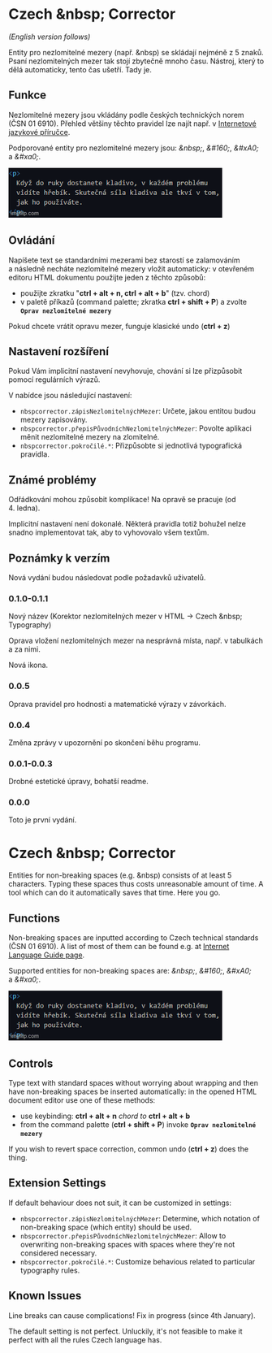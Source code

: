 # Czech \&nbsp; Corrector

*(English version follows)*

Entity pro nezlomitelné mezery (např. \&nbsp) se skládají nejméně z 5 znaků. Psaní nezlomitelných mezer tak stojí zbytečně mnoho času. Nástroj, který to dělá automaticky, tento čas ušetří. Tady je.

## Funkce

Nezlomitelné mezery jsou vkládány podle českých technických norem (ČSN 01 6910). Přehled většiny těchto pravidel lze najít např. v [Internetové jazykové příručce](https://prirucka.ujc.cas.cz/?id=880).

Podporované entity pro nezlomitelné mezery jsou: *\&nbsp;*, *\&#160;*, *\&#xA0;* a *\&#xa0;*.

![Nahrazení](https://raw.githubusercontent.com/WardenSpirit/Nbsp-Corrector/master/assets/nbsp_showcase.gif)

## Ovládání

Napíšete text se standardními mezerami bez starostí se zalamováním a následně necháte nezlomitelné mezery vložit automaticky: v otevřeném editoru HTML dokumentu použijte jeden z těchto způsobů:
- použijte zkratku "**ctrl + alt + n, ctrl + alt + b**" (tzv. chord)
- v paletě příkazů (command palette; zkratka **ctrl + shift + P**) a zvolte **```Oprav nezlomitelné mezery```**

Pokud chcete vrátit opravu mezer, funguje klasické undo (**ctrl + z**) 
          
## Nastavení rozšíření

Pokud Vám implicitní nastavení nevyhovuje, chování si lze přizpůsobit pomocí regulárních výrazů.

V nabídce jsou následující nastavení:

* `nbspcorrector.zápisNezlomitelnýchMezer`: Určete, jakou entitou budou mezery zapisovány.
* `nbspcorrector.přepisPůvodníchNezlomitelnýchMezer`: Povolte aplikaci měnit nezlomitelné mezery na zlomitelné.
* `nbspcorrector.pokročilé.*`: Přizpůsobte si jednotlivá typografická pravidla.

## Známé problémy

Odřádkování mohou způsobit komplikace! Na opravě se pracuje (od 4. ledna).

Implicitní nastavení není dokonalé. Některá pravidla totiž bohužel nelze snadno implementovat tak, aby to vyhovovalo všem textům.

## Poznámky k verzím

Nová vydání budou následovat podle požadavků uživatelů.

### 0.1.0-0.1.1

Nový název (Korektor nezlomitelných mezer v HTML → Czech \&nbsp; Typography)

Oprava vložení nezlomitelných mezer na nesprávná místa, např. v tabulkách a za nimi.

Nová ikona.

### 0.0.5

Oprava pravidel pro hodnosti a matematické výrazy v závorkách.

### 0.0.4

Změna zprávy v upozornění po skončení běhu programu.

### 0.0.1-0.0.3

Drobné estetické úpravy, bohatší readme.

### 0.0.0

Toto je první vydání.

# Czech \&nbsp; Corrector

Entities for non-breaking spaces (e.g. \&nbsp) consists of at least 5 characters. Typing these spaces thus costs unreasonable amount of time. A tool which can do it automatically saves that time. Here you go.

## Functions

Non-breaking spaces are inputted according to Czech technical standards (ČSN 01 6910). A list of most of them can be found e.g. at [Internet Language Guide page](https://prirucka.ujc.cas.cz/?id=880).

Supported entities for non-breaking spaces are: *\&nbsp;*, *\&#160;*, *\&#xA0;* a *\&#xa0;*.

![Nahrazení](https://raw.githubusercontent.com/WardenSpirit/Nbsp-Corrector/master/assets/nbsp_showcase.gif)

## Controls

Type text with standard spaces without worrying about wrapping and then have non-breaking spaces be inserted automatically: in the opened HTML document editor use one of these methods:
- use keybinding: **ctrl + alt + n** *chord to* **ctrl + alt + b**
- from the command palette (**ctrl + shift + P**) invoke **```Oprav nezlomitelné mezery```**

If you wish to revert space correction, common undo (**ctrl + z**) does the thing.
          
## Extension Settings

If default behaviour does not suit, it can be customized in settings:

* `nbspcorrector.zápisNezlomitelnýchMezer`: Determine, which notation of non-breaking space (which entity) should be used.
* `nbspcorrector.přepisPůvodníchNezlomitelnýchMezer`: Allow to overwriting non-breaking spaces with spaces where they're not considered necessary.
* `nbspcorrector.pokročilé.*`: Customize behavious related to particular typography rules.

## Known Issues


Line breaks can cause complications! Fix in progress (since 4th January).

The default setting is not perfect. Unluckily, it's not feasible to make it perfect with all the rules Czech language has.
